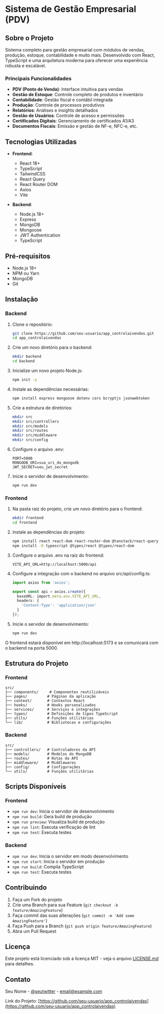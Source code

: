 # Sistema de Gestão Empresarial (PDV)

## Sobre o Projeto
Sistema completo para gestão empresarial com módulos de vendas, produção, estoque, contabilidade e muito mais. Desenvolvido com React, TypeScript e uma arquitetura moderna para oferecer uma experiência robusta e escalável.

### Principais Funcionalidades
- **PDV (Ponto de Venda)**: Interface intuitiva para vendas
- **Gestão de Estoque**: Controle completo de produtos e inventário
- **Contabilidade**: Gestão fiscal e contábil integrada
- **Produção**: Controle de processos produtivos
- **Relatórios**: Análises e insights detalhados
- **Gestão de Usuários**: Controle de acesso e permissões
- **Certificados Digitais**: Gerenciamento de certificados A1/A3
- **Documentos Fiscais**: Emissão e gestão de NF-e, NFC-e, etc.

## Tecnologias Utilizadas
- **Frontend**:
  - React 18+
  - TypeScript
  - TailwindCSS
  - React Query
  - React Router DOM
  - Axios
  - Vite

- **Backend**:
  - Node.js 18+
  - Express
  - MongoDB
  - Mongoose
  - JWT Authentication
  - TypeScript

## Pré-requisitos
- Node.js 18+
- NPM ou Yarn
- MongoDB
- Git

## Instalação

### Backend
1. Clone o repositório:
   ```bash
   git clone https://github.com/seu-usuario/app_controlaivendas.git
   cd app_controlaivendas
   ```

2. Crie um novo diretório para o backend:
   ```bash
   mkdir backend
   cd backend
   ```

3. Inicialize um novo projeto Node.js:
   ```bash
   npm init -y
   ```

4. Instale as dependências necessárias:
   ```bash
   npm install express mongoose dotenv cors bcryptjs jsonwebtoken
   ```

5. Crie a estrutura de diretórios:
   ```bash
   mkdir src
   mkdir src/controllers
   mkdir src/models
   mkdir src/routes
   mkdir src/middleware
   mkdir src/config
   ```

6. Configure o arquivo .env:
   ```
   PORT=5000
   MONGODB_URI=sua_uri_do_mongodb
   JWT_SECRET=seu_jwt_secret
   ```

7. Inicie o servidor de desenvolvimento:
   ```bash
   npm run dev
   ```

### Frontend
1. Na pasta raiz do projeto, crie um novo diretório para o frontend:
   ```bash
   mkdir frontend
   cd frontend
   ```

2. Instale as dependências do projeto:
   ```bash
   npm install react react-dom react-router-dom @tanstack/react-query axios
   npm install -D typescript @types/react @types/react-dom
   ```

3. Configure o arquivo .env na raiz do frontend:
   ```
   VITE_API_URL=http://localhost:5000/api
   ```

4. Configure a integração com o backend no arquivo src/api/config.ts:
   ```typescript
   import axios from 'axios';

   export const api = axios.create({
     baseURL: import.meta.env.VITE_API_URL,
     headers: {
       'Content-Type': 'application/json'
     }
   });
   ```

5. Inicie o servidor de desenvolvimento:
   ```bash
   npm run dev
   ```

O frontend estará disponível em http://localhost:5173 e se comunicará com o backend na porta 5000.

## Estrutura do Projeto

### Frontend
```
src/
├── components/     # Componentes reutilizáveis
├── pages/         # Páginas da aplicação
├── context/       # Contextos React
├── hooks/         # Hooks personalizados
├── services/      # Serviços e integrações
├── types/         # Definições de tipos TypeScript
├── utils/         # Funções utilitárias
└── lib/           # Bibliotecas e configurações
```

### Backend
```
src/
├── controllers/   # Controladores da API
├── models/        # Modelos do MongoDB
├── routes/        # Rotas da API
├── middleware/    # Middlewares
├── config/        # Configurações
└── utils/         # Funções utilitárias
```

## Scripts Disponíveis

### Frontend
- `npm run dev`: Inicia o servidor de desenvolvimento
- `npm run build`: Gera build de produção
- `npm run preview`: Visualiza build de produção
- `npm run lint`: Executa verificação de lint
- `npm run test`: Executa testes

### Backend
- `npm run dev`: Inicia o servidor em modo desenvolvimento
- `npm run start`: Inicia o servidor em produção
- `npm run build`: Compila TypeScript
- `npm run test`: Executa testes

## Contribuindo
1. Faça um Fork do projeto
2. Crie uma Branch para sua Feature (`git checkout -b feature/AmazingFeature`)
3. Faça commit das suas alterações (`git commit -m 'Add some AmazingFeature'`)
4. Faça Push para a Branch (`git push origin feature/AmazingFeature`)
5. Abra um Pull Request

## Licença
Este projeto está licenciado sob a licença MIT - veja o arquivo [LICENSE.md](LICENSE.md) para detalhes.

## Contato
Seu Nome - [@seutwitter](https://twitter.com/seutwitter) - email@example.com

Link do Projeto: [https://github.com/seu-usuario/app_controlaivendas](https://github.com/seu-usuario/app_controlaivendas)